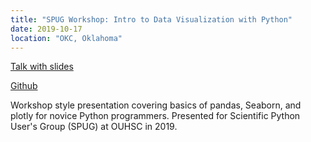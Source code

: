 ```yaml
---
title: "SPUG Workshop: Intro to Data Visualization with Python"
date: 2019-10-17
location: "OKC, Oklahoma"
---
```

[Talk with slides](https://mediasite.ouhsc.edu/Mediasite/Channel/python/watch/5e939cf831f740ab84832e986a2ed11a1d)

[Github](https://github.com/xroopnar/SPUG2019)

Workshop style presentation covering basics of pandas, Seaborn, and plotly for novice Python programmers. Presented for Scientific Python User's Group (SPUG) at OUHSC in 2019. 
